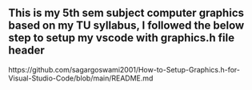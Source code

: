 <h2>This is my 5th sem subject computer graphics based on my TU syllabus, I followed the below step to setup my vscode with graphics.h file header</h2>
https://github.com/sagargoswami2001/How-to-Setup-Graphics.h-for-Visual-Studio-Code/blob/main/README.md
